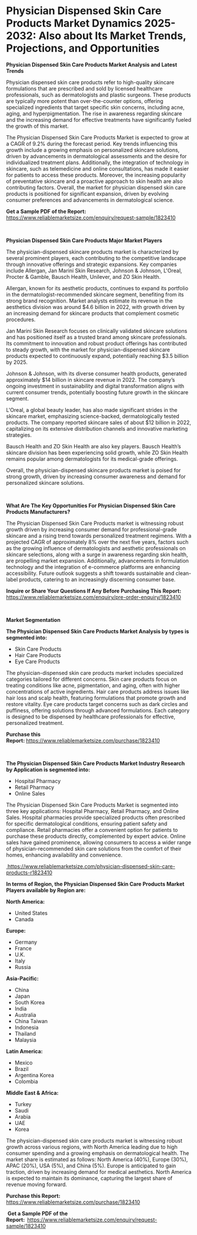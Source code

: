 <p><h1>Physician Dispensed Skin Care Products Market Dynamics 2025-2032: Also about Its Market Trends, Projections, and Opportunities</h1></p><p><strong>Physician Dispensed Skin Care Products Market Analysis and Latest Trends</strong></p>
<p><p>Physician dispensed skin care products refer to high-quality skincare formulations that are prescribed and sold by licensed healthcare professionals, such as dermatologists and plastic surgeons. These products are typically more potent than over-the-counter options, offering specialized ingredients that target specific skin concerns, including acne, aging, and hyperpigmentation. The rise in awareness regarding skincare and the increasing demand for effective treatments have significantly fueled the growth of this market.</p><p>The Physician Dispensed Skin Care Products Market is expected to grow at a CAGR of 9.2% during the forecast period. Key trends influencing this growth include a growing emphasis on personalized skincare solutions, driven by advancements in dermatological assessments and the desire for individualized treatment plans. Additionally, the integration of technology in skincare, such as telemedicine and online consultations, has made it easier for patients to access these products. Moreover, the increasing popularity of preventative skincare and a proactive approach to skin health are also contributing factors. Overall, the market for physician dispensed skin care products is positioned for significant expansion, driven by evolving consumer preferences and advancements in dermatological science.</p></p>
<p><strong>Get a Sample PDF of the Report:&nbsp;</strong> <a href="https://www.reliablemarketsize.com/enquiry/request-sample/1823410?utm_campaign=2626&utm_medium=2&utm_source=Github&utm_content=ia&utm_term=19042025&utm_id=physician-dispensed-skin-care-products">https://www.reliablemarketsize.com/enquiry/request-sample/1823410</a></p>
<p>&nbsp;</p>
<p><strong>Physician Dispensed Skin Care Products Major Market Players</strong></p>
<p><p>The physician-dispensed skincare products market is characterized by several prominent players, each contributing to the competitive landscape through innovative offerings and strategic expansions. Key companies include Allergan, Jan Marini Skin Research, Johnson & Johnson, L'Oreal, Procter & Gamble, Bausch Health, Unilever, and ZO Skin Health.</p><p>Allergan, known for its aesthetic products, continues to expand its portfolio in the dermatologist-recommended skincare segment, benefiting from its strong brand recognition. Market analysts estimate its revenue in the aesthetics division was around $4.6 billion in 2022, with growth driven by an increasing demand for skincare products that complement cosmetic procedures.</p><p>Jan Marini Skin Research focuses on clinically validated skincare solutions and has positioned itself as a trusted brand among skincare professionals. Its commitment to innovation and robust product offerings has contributed to steady growth, with the market for physician-dispensed skincare products expected to continuously expand, potentially reaching $3.5 billion by 2025.</p><p>Johnson & Johnson, with its diverse consumer health products, generated approximately $14 billion in skincare revenue in 2022. The company’s ongoing investment in sustainability and digital transformation aligns with current consumer trends, potentially boosting future growth in the skincare segment.</p><p>L'Oreal, a global beauty leader, has also made significant strides in the skincare market, emphasizing science-backed, dermatologically tested products. The company reported skincare sales of about $12 billion in 2022, capitalizing on its extensive distribution channels and innovative marketing strategies.</p><p>Bausch Health and ZO Skin Health are also key players. Bausch Health’s skincare division has been experiencing solid growth, while ZO Skin Health remains popular among dermatologists for its medical-grade offerings.</p><p>Overall, the physician-dispensed skincare products market is poised for strong growth, driven by increasing consumer awareness and demand for personalized skincare solutions.</p></p>
<p>&nbsp;</p>
<p><strong>What Are The Key Opportunities For Physician Dispensed Skin Care Products Manufacturers?</strong></p>
<p><p>The Physician Dispensed Skin Care Products market is witnessing robust growth driven by increasing consumer demand for professional-grade skincare and a rising trend towards personalized treatment regimens. With a projected CAGR of approximately 8% over the next five years, factors such as the growing influence of dermatologists and aesthetic professionals on skincare selections, along with a surge in awareness regarding skin health, are propelling market expansion. Additionally, advancements in formulation technology and the integration of e-commerce platforms are enhancing accessibility. Future outlook suggests a shift towards sustainable and clean-label products, catering to an increasingly discerning consumer base.</p></p>
<p><strong>Inquire or Share Your Questions If Any Before Purchasing This Report:</strong> <a href="https://www.reliablemarketsize.com/enquiry/pre-order-enquiry/1823410?utm_campaign=2626&utm_medium=2&utm_source=Github&utm_content=ia&utm_term=19042025&utm_id=physician-dispensed-skin-care-products">https://www.reliablemarketsize.com/enquiry/pre-order-enquiry/1823410</a></p>
<p>&nbsp;</p>
<p><strong>Market Segmentation</strong></p>
<p><strong>The Physician Dispensed Skin Care Products Market Analysis by types is segmented into:</strong></p>
<p><ul><li>Skin Care Products</li><li>Hair Care Products</li><li>Eye Care Products</li></ul></p>
<p><p>The physician-dispensed skin care products market includes specialized categories tailored for different concerns. Skin care products focus on treating conditions like acne, pigmentation, and aging, often with higher concentrations of active ingredients. Hair care products address issues like hair loss and scalp health, featuring formulations that promote growth and restore vitality. Eye care products target concerns such as dark circles and puffiness, offering solutions through advanced formulations. Each category is designed to be dispensed by healthcare professionals for effective, personalized treatment.</p></p>
<p><strong>Purchase this Report:&nbsp;</strong><a href="https://www.reliablemarketsize.com/purchase/1823410?utm_campaign=2626&utm_medium=2&utm_source=Github&utm_content=ia&utm_term=19042025&utm_id=physician-dispensed-skin-care-products">https://www.reliablemarketsize.com/purchase/1823410</a></p>
<p>&nbsp;</p>
<p><strong>The Physician Dispensed Skin Care Products Market Industry Research by Application is segmented into:</strong></p>
<p><ul><li>Hospital Pharmacy</li><li>Retail Pharmacy</li><li>Online Sales</li></ul></p>
<p><p>The Physician Dispensed Skin Care Products Market is segmented into three key applications: Hospital Pharmacy, Retail Pharmacy, and Online Sales. Hospital pharmacies provide specialized products often prescribed for specific dermatological conditions, ensuring patient safety and compliance. Retail pharmacies offer a convenient option for patients to purchase these products directly, complemented by expert advice. Online sales have gained prominence, allowing consumers to access a wider range of physician-recommended skin care solutions from the comfort of their homes, enhancing availability and convenience.</p></p>
<p><a href="https://www.reliablemarketsize.com/physician-dispensed-skin-care-products-r1823410?utm_campaign=2626&utm_medium=2&utm_source=Github&utm_content=ia&utm_term=19042025&utm_id=physician-dispensed-skin-care-products">&nbsp;https://www.reliablemarketsize.com/physician-dispensed-skin-care-products-r1823410</a></p>
<p><strong>In terms of Region, the Physician Dispensed Skin Care Products Market Players available by Region are:</strong></p>
<p>
    <p> <strong> North America: </strong>
        <ul>
            <li>United States</li>
            <li>Canada</li>
        </ul>
        </p> 
    <p> <strong> Europe: </strong>
        <ul>
            <li>Germany</li>
            <li>France</li>
            <li>U.K.</li>
            <li>Italy</li>
            <li>Russia</li>
        </ul>
        </p> 
    <p> <strong> Asia-Pacific: </strong>
        <ul>
            <li>China</li>
            <li>Japan</li>
            <li>South Korea</li>
            <li>India</li>
            <li>Australia</li>
            <li>China Taiwan</li>
            <li>Indonesia</li>
            <li>Thailand</li>
            <li>Malaysia</li>
        </ul>
        </p> 
    <p> <strong> Latin America: </strong>
        <ul>
            <li>Mexico</li>
            <li>Brazil</li>
            <li>Argentina Korea</li>
            <li>Colombia</li>
        </ul>
        </p> 
    <p> <strong> Middle East & Africa: </strong>
        <ul>
            <li>Turkey</li>
            <li>Saudi</li>
            <li>Arabia</li>
            <li>UAE</li>
            <li>Korea</li>
        </ul>
    </p>
    </p>
<p><p>The physician-dispensed skin care products market is witnessing robust growth across various regions, with North America leading due to high consumer spending and a growing emphasis on dermatological health. The market share is estimated as follows: North America (40%), Europe (30%), APAC (20%), USA (5%), and China (5%). Europe is anticipated to gain traction, driven by increasing demand for medical aesthetics. North America is expected to maintain its dominance, capturing the largest share of revenue moving forward.</p></p>
<p><strong>Purchase this Report: </strong><a href="https://www.reliablemarketsize.com/purchase/1823410?utm_campaign=2626&utm_medium=2&utm_source=Github&utm_content=ia&utm_term=19042025&utm_id=physician-dispensed-skin-care-products">https://www.reliablemarketsize.com/purchase/1823410</a></p>
<p>&nbsp;<strong>Get a Sample PDF of the Report:&nbsp;&nbsp;</strong><a href="https://www.reliablemarketsize.com/enquiry/request-sample/1823410?utm_campaign=2626&utm_medium=2&utm_source=Github&utm_content=ia&utm_term=19042025&utm_id=physician-dispensed-skin-care-products">https://www.reliablemarketsize.com/enquiry/request-sample/1823410</a></p>
<p><strong></strong></p>
<p><p></p><p></p><p></p></p>